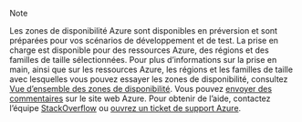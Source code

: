 > [!NOTE]
> Les zones de disponibilité Azure sont disponibles en préversion et sont préparées pour vos scénarios de développement et de test. La prise en charge est disponible pour des ressources Azure, des régions et des familles de taille sélectionnées. Pour plus d’informations sur la prise en main, ainsi que sur les ressources Azure, les régions et les familles de taille avec lesquelles vous pouvez essayer les zones de disponibilité, consultez [Vue d’ensemble des zones de disponibilité](../articles/availability-zones/az-overview.md). Vous pouvez [envoyer des commentaires](https://feedback.azure.com/forums/905206-global-infrastructure/category/319507-availability-zones) sur le site web Azure. Pour obtenir de l’aide, contactez l’équipe [StackOverflow]( https://stackoverflow.com/questions/tagged/azure-availability-zones) ou [ouvrez un ticket de support Azure](../articles/azure-supportability/how-to-create-azure-support-request.md).
>
